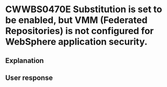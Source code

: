 # CWWBS0470E Substitution is set to be enabled, but VMM (Federated Repositories) is not configured for WebSphere application security.

## Explanation

## User response